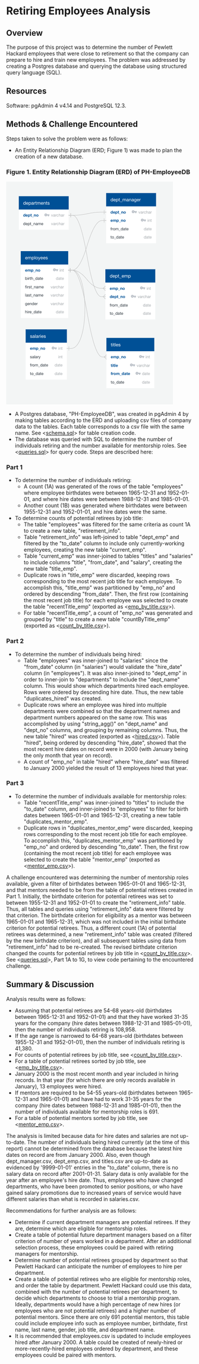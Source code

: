 # Retiring Employees Analysis

## Overview
The purpose of this project was to determine the number of Pewlett Hackard employees that were close to retirement so that the company can prepare to hire and train new employees. The problem was addressed by creating a Postgres database and querying the database using structured query language (SQL). 

## Resources
Software: pgAdmin 4 v4.14 and PostgreSQL 12.3.

## Methods & Challenge Encountered
Steps taken to solve the problem were as follows:
- An Entity Relationship Diagram (ERD; Figure 1) was made to plan the creation of a new database. 

### Figure 1. Entity Relationship Diagram (ERD) of PH-EmployeeDB
![EmployeeDB.png](Analysis/EmployeeDB.png)

- A Postgres database, "PH-EmployeeDB", was created in pgAdmin 4 by making tables according to the ERD and uploading csv files of company data to the tables. Each table corresponds to a csv file with the same name. See <[schema.sql](Analysis/schema.sql)> for table creation code.
- The database was queried with SQL to determine the number of individuals retiring and the number available for mentorship roles. See <[queries.sql](Analysis/queries.sql)> for query code. Steps are described here:

### Part 1
- To determine the number of individuals retiring:
    - A count (1A) was generated of the rows of the table "employees" where employee birthdates were between 1965-12-31 and 1952-01-01, and where hire dates were between 1988-12-31 and 1985-01-01. 
    - Another count (1B) was generated where birthdates were between 1955-12-31 and 1952-01-01, and hire dates were the same. 
- To determine counts of potential retirees by job title:
    - The table "employees" was filtered for the same criteria as count 1A to create a new table, "retirement_info".
    - Table "retirement_info" was left-joined to table "dept_emp" and filtered by the "to_date" column to include only currently-working employees, creating the new table "current_emp".
    - Table "current_emp" was inner-joined to tables "titles" and "salaries" to include columns "title", "from_date", and "salary", creating the new table "title_emp".
    - Duplicate rows in "title_emp" were discarded, keeping rows corresponding to the most recent job title for each employee. To accomplish this, "title_emp" was partitioned by "emp_no" and ordered by descending "from_date". Then, the first row (containing the most recent job title) for each employee was selected to create the table "recentTitle_emp" (exported as <[emp_by_title.csv](Analysis/emp_by_title.csv)>). 
    - For table "recentTitle_emp", a count of "emp_no" was generated and grouped by "title" to create a new table "countByTitle_emp" (exported as <[count_by_title.csv](Analysis/count_by_title.csv)>).

### Part 2
- To determine the number of individuals being hired:
    - Table "employees" was inner-joined to "salaries" since the "from_date" column (in "salaries") would validate the "hire_date" column (in "employees"). It was also inner-joined to "dept_emp" in order to inner-join to "departments" to include the "dept_name" column. This would show which departments hired each employee. Rows were ordered by descending hire date. Thus, the new table "duplicates_hired" was created. 
    - Duplicate rows where an employee was hired into multiple departments were combined so that the department names and department numbers appeared on the same row. This was accomplished by using "string_agg()" on "dept_name" and "dept_no" columns, and grouping by remaining columns. Thus, the new table "hired" was created (exported as <[hired.csv](Analysis/hired.csv)>). Table "hired", being ordered by descending "hire_date", showed that the most recent hire dates on record were in 2000 (with January being the only month that year on record).
    - A count of "emp_no" in table "hired" where "hire_date" was filtered to January 2000 yielded the result of 13 employees hired that year. 

### Part 3
- To determine the number of individuals available for mentorship roles:
    - Table "recentTitle_emp" was inner-joined to "titles" to include the "to_date" column, and inner-joined to "employees" to filter for birth dates between 1965-01-01 and 1965-12-31, creating a new table "duplicates_mentor_emp".
    - Duplicate rows in "duplicates_mentor_emp" were discarded, keeping rows corresponding to the most recent job title for each employee. To accomplish this, "duplicates_mentor_emp" was partitioned by "emp_no" and ordered by descending "to_date". Then, the first row (containing the most recent job title) for each employee was selected to create the table "mentor_emp" (exported as <[mentor_emp.csv](Analysis/mentor_emp.csv)>). 

A challenge encountered was determining the number of mentorship roles available, given a filter of birthdates between 1965-01-01 and 1965-12-31, and that mentors needed to be from the table of potential retirees created in Part 1. Initially, the birthdate criterion for potential retirees was set to between 1955-12-31 and 1952-01-01 to create the "retirement_info" table. Thus, all tables and queries using "retirement_info" data were filtered by that criterion. The birthdate criterion for eligibility as a mentor was between 1965-01-01 and 1965-12-31, which was not included in the initial birthdate criterion for potential retirees. Thus, a different count (1A) of potential retirees was determined, a new "retirement_info" table was created (filtered by the new birthdate criterion), and all subsequent tables using data from "retirement_info" had to be re-created. The revised birthdate criterion changed the counts for potential retirees by job title in <[count_by_title.csv](Analysis/count_by_title.csv)>. See <[queries.sql](Analysis/queries.sql)>, Part 1A to 1G, to view code pertaining to the encountered challenge.

## Summary & Discussion
Analysis results were as follows:
- Assuming that potential retirees are 54-68 years-old (birthdates between 1965-12-31 and 1952-01-01) and that they have worked 31-35 years for the company (hire dates between 1988-12-31 and 1985-01-01), then the number of individuals retiring is 108,958.
- If the age range is narrowed to 64-68 years-old (birthdates between 1955-12-31 and 1952-01-01), then the number of individuals retiring is 41,380.
- For counts of potential retirees by job title, see <[count_by_title.csv](Analysis/count_by_title.csv)>.
- For a table of potential retirees sorted by job title, see <[emp_by_title.csv](Analysis/emp_by_title.csv)>.
- January 2000 is the most recent month and year included in hiring records. In that year (for which there are only records available in January), 13 employees were hired.
- If mentors are required to be 54-55 years-old (birthdates between 1965-12-31 and 1965-01-01) and have had to work 31-35 years for the company (hire dates between 1988-12-31 and 1985-01-01), then the number of individuals available for mentorship roles is 691.
- For a table of potential mentors sorted by job title, see <[mentor_emp.csv](Analysis/mentor_emp.csv)>. 

The analysis is limited because data for hire dates and salaries are not up-to-date. The number of individuals being hired currently (at the time of this report) cannot be determined from the database because the latest hire dates on record are from January 2000. Also, even though dept_manager.csv, dept_emp.csv, and titles.csv are up-to-date as evidenced by '9999-01-01' entries in the "to_date" column, there is no salary data on record after 2001-01-31. Salary data is only available for the year after an employee's hire date. Thus, employees who have changed departments, who have been promoted to senior positions, or who have gained salary promotions due to increased years of service would have different salaries than what is recorded in salaries.csv.

Recommendations for further analysis are as follows:
- Determine if current department managers are potential retirees. If they are, determine which are eligible for mentorship roles.
- Create a table of potential future department managers based on a filter criterion of number of years worked in a department. After an additional selection process, these employees could be paired with retiring managers for mentorship. 
- Determine number of potential retirees grouped by department so that Pewlett Hackard can anticipate the number of employees to hire per department. 
- Create a table of potential retirees who are eligible for mentorship roles, and order the table by department. Pewlett Hackard could use this data, combined with the number of potential retirees per department, to decide which departments to choose to trial a mentorship program. Ideally, departments would have a high percentage of new hires (or employees who are not potential retirees) and a higher number of potential mentors. Since there are only 691 potential mentors, this table could include employee info such as employee number, birthdate, first name, last name, gender, job title, and department name.
- It is recommended that employees.csv is updated to include employees hired after January 2000. A table could be created of newly-hired or more-recently-hired employees ordered by department, and these employees could be paired with mentors. 